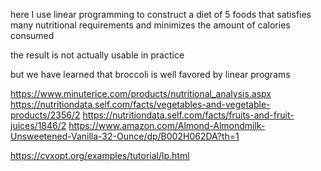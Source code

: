 here I use linear programming to construct a diet of 5 foods that satisfies many nutritional requirements and minimizes the amount of calories consumed


the result is not actually usable in practice


but we have learned that broccoli is well favored by linear programs

https://www.minuterice.com/products/nutritional_analysis.aspx
https://nutritiondata.self.com/facts/vegetables-and-vegetable-products/2356/2
https://nutritiondata.self.com/facts/fruits-and-fruit-juices/1846/2
https://www.amazon.com/Almond-Almondmilk-Unsweetened-Vanilla-32-Ounce/dp/B002H062DA?th=1

https://cvxopt.org/examples/tutorial/lp.html

